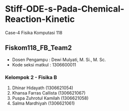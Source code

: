 # Stiff-ODE-s-Pada-Chemical-Reaction-Kinetic
Case-4 Fisika Komputasi 118

## Fiskom118_FB_Team2

* Dosen Pengampu : Dewi Mulyati, M. Si., M. Sc.
* Kode seksi matkul : 1306600011

### Kelompok 2 - Fisika B

1. Dhinar Hidayath		    (1306621054)
2. Khansa Farras Callista	(1306621067)
3. Puspa Zuhrotul Kamilah   (1306621058)    
4. Salma Mardhiyah		    (1306621061)
